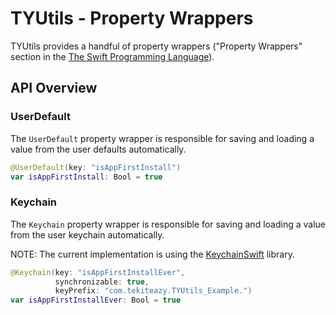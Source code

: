 # TYUtils - Property Wrappers

TYUtils provides a handful of property wrappers ("Property Wrappers" section in the [The Swift Programming Language](https://docs.swift.org/swift-book/LanguageGuide/Properties.html)).

## API Overview

### UserDefault

The `UserDefault` property wrapper is responsible for saving and loading a value from the user defaults automatically.

```swift
@UserDefault(key: "isAppFirstInstall")
var isAppFirstInstall: Bool = true
```

### Keychain

The `Keychain` property wrapper is responsible for saving and loading a value from the user keychain automatically.

NOTE: The current implementation is using the [KeychainSwift](https://github.com/evgenyneu/keychain-swift) library.

```swift
@Keychain(key: "isAppFirstInstallEver",
          synchronizable: true,
          keyPrefix: "com.tekiteazy.TYUtils_Example.")
var isAppFirstInstallEver: Bool = true
```
